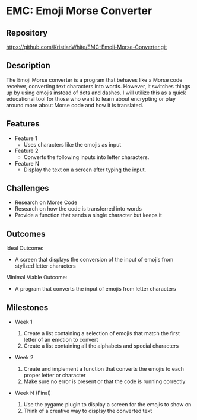 # EMC: Emoji Morse Converter

## Repository
https://github.com/KristianWhite/EMC-Emoji-Morse-Converter.git

## Description
The Emoji Morse converter is a program that behaves like a Morse code receiver, converting text characters into words. However, it switches things up by using emojis instead of dots and dashes. I will utilize this as a quick educational tool for those who want to learn about encrypting or play around more about Morse code and how it is translated.

## Features
- Feature 1
	- Uses characters like the emojis as input
- Feature 2
	- Converts the following inputs into letter characters.
- Feature N 
	- Display the text on a screen after typing the input.

## Challenges
- Research on Morse Code
- Research on how the code is transferred into words
- Provide a function that sends a single character but keeps it

## Outcomes
Ideal Outcome:
- A screen that displays the conversion of the input of emojis from stylized letter characters

Minimal Viable Outcome:
- A program that converts the input of emojis from letter characters

## Milestones

- Week 1
  1. Create a list containing a selection of emojis that match the first letter of an emotion to convert
  2. Create a list containing all the alphabets and special characters

- Week 2
  1. Create and implement a function that converts the emojis to each proper letter or character
  2. Make sure no error is present or that the code is running correctly

- Week N (Final)
  1. Use the pygame plugin to display a screen for the emojis to show on
  2. Think of a creative way to displsy the converted text
